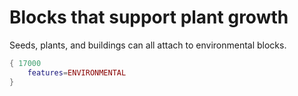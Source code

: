 # Blocks that support plant growth

Seeds, plants, and buildings can all attach to environmental blocks. 

```lua
{ 17000
    features=ENVIRONMENTAL
}
```